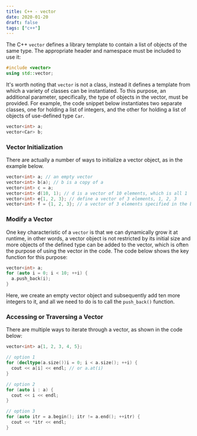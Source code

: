```yaml
---
title: C++ - vector
date: 2020-01-20
draft: false
tags: ["c++"]
---
```


The C++ `vector` defines a library template to contain a list of objects of the same type.
The appropriate header and namespace must be included to use it:

```cpp
#include <vector>
using std::vector;
```

It's worth noting that `vector` is not a class, instead it defines a template from which a variety of classes can be instantiated.
To this purpose, an additional parameter, specifically, the type of objects in the vector, must be provided.
For example, the code snippet below instantiates two separate classes, one for holding a list of integers, and the other for holding a list of objects of use-defined type `Car`.

```cpp
vector<int> a;
vector<Car> b;
```

### Vector Initialization

There are actually a number of ways to initialize a vector object, as in the example below.

```cpp
vector<int> a; // an empty vector
vector<int> b(a); // b is a copy of a
vector<int> c = a;
vector<int> d(10, 1); // d is a vector of 10 elements, which is all 1
vector<int> e{1, 2, 3}; // define a vector of 3 elements, 1, 2, 3
vector<int> f = {1, 2, 3}; // a vector of 3 elements specified in the braces
```

### Modify a Vector

One key characteristic of a `vector` is that we can dynamically grow it at runtime, in other words, a vector object is not restricted by its initial size and more objects of the defined type can be added to the vector, which is often the purpose of using the vector in the code.
The code below shows the key function for this purpose:

```cpp
vector<int> a;
for (auto i = 0; i < 10; ++i) {
  a.push_back(i);
}
```

Here, we create an empty vector object and subsequently add ten more integers to it, and all we need to do is to call the `push_back()` function.

### Accessing or Traversing a Vector

There are multiple ways to iterate through a vector, as shown in the code below:

```cpp
vector<int> a{1, 2, 3, 4, 5};

// option 1
for (decltype(a.size())i = 0; i < a.size(); ++i) {
  cout << a[i] << endl; // or a.at(i)
}

// option 2
for (auto i : a) {
  cout << i << endl;
}

// option 3
for (auto itr = a.begin(); itr != a.end(); ++itr) {
  cout << *itr << endl;
}
```
